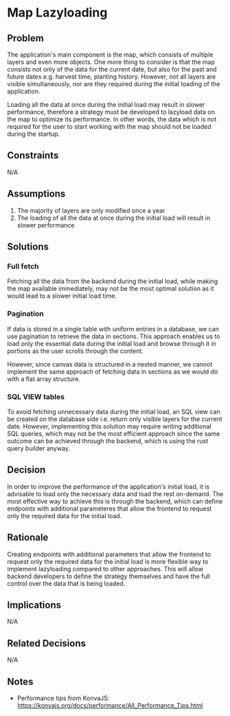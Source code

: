 # Map Lazyloading

## Problem

The application's main component is the map, which consists of multiple layers and even more objects.
One more thing to consider is that the map consists not only of the data for the current date, but also for the past and future dates e.g. harvest time, planting history.
However, not all layers are visible simultaneously, nor are they required during the initial loading of the application.

Loading all the data at once during the initial load may result in slower performance, therefore a strategy must be developed to lazyload data on the map to optimize its performance.
In other words, the data which is not required for the user to start working with the map should not be loaded during the startup.

## Constraints

N/A

## Assumptions

1. The majority of layers are only modified once a year
2. The loading of all the data at once during the initial load will result in slower performance

## Solutions

### Full fetch

Fetching all the data from the backend during the initial load, while making the map available immediately, may not be the most optimal solution as it would lead to a slower initial load time.

### Pagination

If data is stored in a single table with uniform entries in a database, we can use pagination to retrieve the data in sections. This approach enables us to load only the essential data during the initial load and browse through it in portions as the user scrolls through the content.

However, since canvas data is structured in a nested manner, we cannot implement the same approach of fetching data in sections as we would do with a flat array structure.

### SQL VIEW tables

To avoid fetching unnecessary data during the initial load, an SQL view can be created on the database side i.e. return only visible layers for the current date.
However, implementing this solution may require writing additional SQL queries, which may not be the most efficient approach since the same outcome can be achieved through the backend, which is using the rust query builder anyway.

## Decision

In order to improve the performance of the application's initial load, it is advisable to load only the necessary data and load the rest on-demand.
The most effective way to achieve this is through the backend, which can define endpoints with additional parameteres that allow the frontend to request only the required data for the initial load.

## Rationale

Creating endpoints with additional parameters that allow the frontend to request only the required data for the initial load is more flexible way to implement lazyloading compared to other approaches.
This will allow backend developers to define the strategy themselves and have the full control over the data that is being loaded.

## Implications

N/A

## Related Decisions

N/A

## Notes

-   Performance tips from KonvaJS:
    https://konvajs.org/docs/performance/All_Performance_Tips.html
